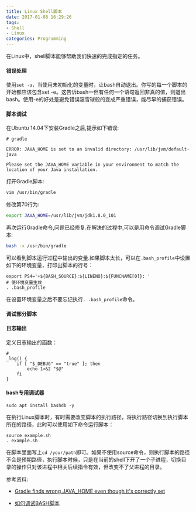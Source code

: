 ```yaml
---
title: Linux Shell脚本
date: 2017-01-08 16:29:26
tags:
- Shell
- Linux
categories: Programming
---
```


在Linux中，shell脚本能够帮助我们快速的完成指定的任务。

<!-- more -->

#### 错误处理

使用`set -u`，当使用未初始化的变量时，让bash自动退出。你写的每一个脚本的开始都应该包含set -e。这告诉bash一但有任何一个语句返回非真的值，则退出bash。使用-e的好处是避免错误滚雪球般的变成严重错误，能尽早的捕获错误。

#### 脚本调试

在Ubuntu 14.04下安装Gradle之后,提示如下错误:

```
# gradle

ERROR: JAVA_HOME is set to an invalid directory: /usr/lib/jvm/default-java

Please set the JAVA_HOME variable in your environment to match the
location of your Java installation.
```

打开Gradle脚本:

```Bash
vim /usr/bin/gradle
```

修改第70行为:

```Bash
export JAVA_HOME=/usr/lib/jvm/jdk1.8.0_101
```

再次运行Gradle命令,问题已经修复.在解决的过程中,可以是用命令调试Gradle脚本:

```Bash
bash -x /usr/bin/gradle
```

可以看到脚本运行过程中输出的变量.如果脚本太长，可以在`.bash_profile`中设置如下的环境变量，打印出脚本的行号：

```shell
export PS4='+${BASH_SOURCE}:${LINENO}:${FUNCNAME[0]}: '
# 使环境变量生效
. .bash_profile
```

在设置环境变量之后不要忘记执行`. .bash_profile`命令。

#### 调试部分脚本



#### 日志输出

定义日志输出的函数：

```shell
# 
_log() {
    if [ "$_DEBUG" == "true" ]; then
        echo 1>&2 "$@"
    fi
}
```

#### bash专用调试器

```shell
sudo apt install bashdb -y
```

在执行Linux脚本时，有时需要改变脚本的执行路径，将执行路径切换到执行脚本所在的路径，此时可以使用如下命令运行脚本：

```shell
source example.sh
. example.sh
```

在脚本里面写上`cd /your/path`即可。如果不使用source命令，则执行脚本的路径不会是预期路径，执行脚本时候，只是在当前的shell下开了一个子进程，切换目录的操作只对该进程中相关后续指令有效，但改变不了父进程的目录。


参考资料:

* [Gradle finds wrong JAVA_HOME even though it's correctly set](http://stackoverflow.com/questions/22307516/gradle-finds-wrong-java-home-even-though-its-correctly-set)

* [如何调试BASH脚本](http://coolshell.cn/articles/1379.html)
